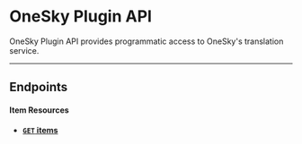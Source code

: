 # OneSky Plugin API

OneSky Plugin API provides programmatic access to OneSky's translation service.

***

## Endpoints

#### Item Resources

- **[<code>GET</code> items](https://github.com/onesky/api-documentation-plugin/blob/master/endpoints/item/GET_items.md)**
